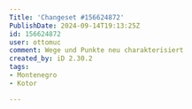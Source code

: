 ```yaml
---
Title: 'Changeset #156624872'
PublishDate: 2024-09-14T19:13:25Z
id: 156624872
user: ottomuc
comment: Wege und Punkte neu charakterisiert
created_by: iD 2.30.2
tags:
- Montenegro
- Kotor

---
```

